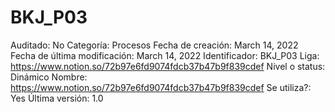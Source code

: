 # BKJ_P03

Auditado: No
Categoría: Procesos
Fecha de creación: March 14, 2022
Fecha de última modificación: March 14, 2022
Identificador: BKJ_P03
Liga: https://www.notion.so/72b97e6fd9074fdcb37b47b9f839cdef 
Nivel o status: Dinámico
Nombre: https://www.notion.so/72b97e6fd9074fdcb37b47b9f839cdef 
Se utiliza?: Yes
Última versión: 1.0